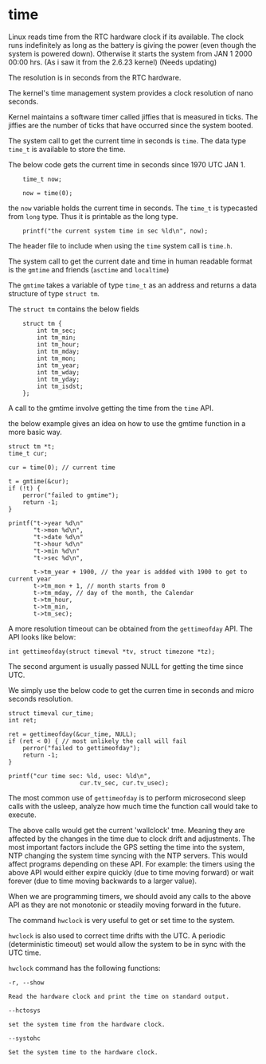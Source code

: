 # time

Linux reads time from the RTC hardware clock if its available. The clock runs indefinitely as long as the battery is giving the power (even though the system is powered down). Otherwise it starts the system from JAN 1 2000 00:00 hrs. (As i saw it from the 2.6.23 kernel) (Needs updating)

The resolution is in seconds from the RTC hardware.

The kernel's time management system provides a clock resolution of nano seconds.

Kernel maintains a software timer called jiffies that is measured in ticks. The jiffies are the number of ticks that have occurred since the system booted.

The system call to get the current time in seconds is `time`. The data type `time_t` is available to store the time.

The below code gets the current time in seconds since 1970 UTC JAN 1.

        time_t now;
        
        now = time(0);

the `now` variable holds the current time in seconds. The `time_t` is typecasted from `long` type. Thus it is printable as the long type.

        printf("the current system time in sec %ld\n", now);

The header file to include when using the `time` system call is `time.h`.

The system call to get the current date and time in human readable format is the `gmtime` and friends (`asctime` and `localtime`)

The `gmtime` takes a variable of type `time_t` as an address and returns a data structure of type `struct tm`.

The `struct tm` contains the below fields

        struct tm {
            int tm_sec;
            int tm_min;
            int tm_hour;
            int tm_mday;
            int tm_mon;
            int tm_year;
            int tm_wday;
            int tm_yday;
            int tm_isdst;
        };

A call to the gmtime involve getting the time from the `time` API.

the below example gives an idea on how to use the gmtime function in a more basic way.

    struct tm *t;
    time_t cur;
    
    cur = time(0); // current time
    
    t = gmtime(&cur);
    if (!t) {
        perror("failed to gmtime");
        return -1;
    }
    
    printf("t->year %d\n"
           "t->mon %d\n",
           "t->date %d\n"
           "t->hour %d\n"
           "t->min %d\n"
           "t->sec %d\n",
           
           t->tm_year + 1900, // the year is addded with 1900 to get to current year
           t->tm_mon + 1, // month starts from 0
           t->tm_mday, // day of the month, the Calendar
           t->tm_hour,
           t->tm_min,
           t->tm_sec);
           
A more resolution timeout can be obtained from the `gettimeofday` API. The API looks like below:

    int gettimeofday(struct timeval *tv, struct timezone *tz);
    
The second argument is usually passed NULL for getting the time since UTC.

We simply use the below code to get the curren time in seconds and micro seconds resolution.

    struct timeval cur_time;
    int ret;
    
    ret = gettimeofday(&cur_time, NULL);
    if (ret < 0) { // most unlikely the call will fail
        perror("failed to gettimeofday");
        return -1;
    }
    
    printf("cur time sec: %ld, usec: %ld\n",
                        cur.tv_sec, cur.tv_usec);


The most common use of `gettimeofday` is to perform microsecond sleep calls with the usleep, analyze how much time the function call would take to execute.

The above calls would get the current 'wallclock' tme. Meaning they are affected by the changes in the time due to clock drift and adjustments. The most important factors include the GPS setting the time into the system, NTP changing the system time syncing with the NTP servers. This would affect programs depending on these API. For example: the timers using the above API would either expire quickly (due to time moving forward) or wait forever (due to time moving backwards to a larger value).

When we are programming timers, we should avoid any calls to the above API as they are not monotonic or steadily moving forward in the future.

The command `hwclock` is very useful to get or set time to the system.

`hwclock` is also used to correct time drifts with the UTC. A periodic (deterministic timeout) set would allow the system to be in sync with the UTC time.

`hwclock` command has the following functions:

    -r, --show
    
    Read the hardware clock and print the time on standard output. 
    
    --hctosys
    
    set the system time from the hardware clock.
    
    --systohc
    
    Set the system time to the hardware clock.